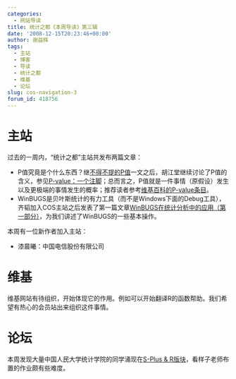 ```yaml
---
categories:
  - 网站导读
title: 统计之都《本周导读》第三辑
date: '2008-12-15T20:23:46+00:00'
author: 谢益辉
tags:
  - 主站
  - 博客
  - 导读
  - 统计之都
  - 维基
  - 论坛
slug: cos-navigation-3
forum_id: 418756
---
```


# 主站

过去的一周内，“统计之都”主站共发布两篇文章：

  * P值究竟是个什么东西？继[不得不提的P值](/2008/12/p-value/ "不得不提的P值")一文之后，胡江堂继续讨论了P值的含义，参见[P-value：一个注脚](/2008/12/p-value-notes/ "P-value：一个注脚")；总而言之，P值就是一件事情（原假设）发生以及更极端的事情发生的概率；推荐读者参考[维基百科的P-value条目](http://en.wikipedia.org/wiki/P-value "维基百科的P-value条目")。
  * WinBUGS是贝叶斯统计的有力工具（而不是Windows下面的Debug工具），齐韬加入COS主站之后发表了第一篇文章[WinBUGS在统计分析中的应用（第一部分）](/2008/12/statistical-analysis-and-winbugs-part-1/ "WinBUGS在统计分析丧??应用（第一部分）")，为我们讲述了WinBUGS的一些基本操作。

本周有一位新作者加入主站：

  * 漆晨曦：中国电信股份有限公司

# 维基

维基网站有待组织，开始体现它的作用。例如可以开始翻译R的函数帮助。我们希望有热心的会员站出来组织这件事情。

# 论坛

本周发现大量中国人民大学统计学院的同学涌现在[S-Plus & R版块](https://cos.name/cn "S-Plus & R版块")，看样子老师布置的作业颇有些难度。

